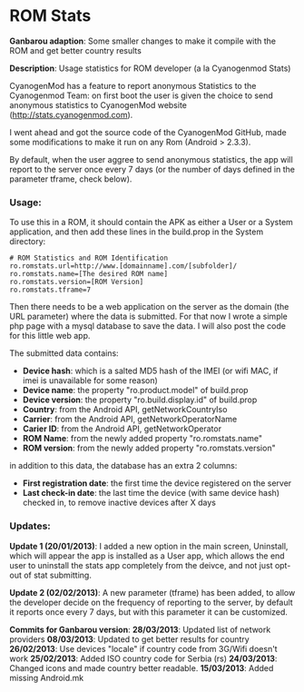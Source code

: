 ROM Stats
=========

**Ganbarou adaption**: Some smaller changes to make it compile with the ROM and get better country results

**Description**: Usage statistics for ROM developer (a la Cyanogenmod Stats)

CyanogenMod has a feature to report anonymous Statistics to the Cyanogenmod Team: on first boot the user is given the choice to send anonymous statistics to CyanogenMod website (http://stats.cyanogenmod.com).

I went ahead and got the source code of the CyanogenMod GitHub, made some modifications to make it run on any Rom (Android > 2.3.3).

By default, when the user aggree to send anonymous statistics, the app will report to the server once every 7 days (or the number of days defined in the parameter tframe, check below).

### Usage:
To use this in a ROM, it should contain the APK as either a User or a System application, and then add these lines in the build.prop in the System directory:

	# ROM Statistics and ROM Identification
	ro.romstats.url=http://www.[domainname].com/[subfolder]/
	ro.romstats.name=[The desired ROM name]
	ro.romstats.version=[ROM Version]
	ro.romstats.tframe=7

Then there needs to be a web application on the server as the domain (the URL parameter) where the data is submitted. For that now I wrote a simple php page with a mysql database to save the data. I will also post the code for this little web app.

The submitted data contains:
* **Device hash**: which is a salted MD5 hash of the IMEI (or wifi MAC, if imei is unavailable for some reason)
* **Device name**: the property "ro.product.model" of build.prop
* **Device version**: the property "ro.build.display.id" of build.prop
* **Country**: from the Android API, getNetworkCountryIso
* **Carrier**: from the Android API, getNetworkOperatorName
* **Carier ID**: from the Android API, getNetworkOperator
* **ROM Name**: from the newly added property "ro.romstats.name"
* **ROM version**: from the newly added property "ro.romstats.version"

in addition to this data, the database has an extra 2 columns:
* **First registration date**: the first time the device registered on the server
* **Last check-in date**: the last time the device (with same device hash) checked in, to remove inactive devices after X days

### Updates:
**Update 1 (20/01/2013)**:
I added a new option in the main screen, Uninstall, which will appear the app is installed as a User app, which allows the end user to uninstall the stats app completely from the deivce, and not just opt-out of stat submitting.

**Update 2 (02/02/2013)**:
A new parameter (tframe) has been added, to allow the developer decide on the frequency of reporting to the server, by default it reports once every 7 days, but with this parameter it can be customized.

**Commits for Ganbarou version**:
**28/03/2013**: Updated list of network providers
**08/03/2013**: Updated to get better results for country 
**26/02/2013**: Use devices "locale" if country code from 3G/Wifi doesn't work
**25/02/2013**: Added ISO country code for Serbia (rs)
**24/03/2013**: Changed icons and made country better readable.
**15/03/2013**: Added missing Android.mk
